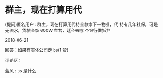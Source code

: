 # 群主，现在打算用代

(提问)匿名用户 : 群主，现在打算用代持全款拿下一物业，代 持有几年社保，可是无流水，贷款金额 600W 左右，适合去哪 个银行做抵押

2018-06-21

回答：如果有实体公司走 bs(1 赞)

评论区：

蓝风 : bs 是什么